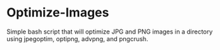 Optimize-Images
===============

Simple bash script that will optimize JPG and PNG images in a directory using jpegoptim, optipng, advpng, and pngcrush.
